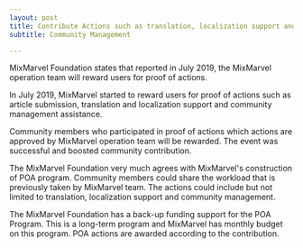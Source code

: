 ```yaml
---
layout: post
title: Contribute Actions such as translation, localization support and community management
subtitle: Community Management

---
```


MixMarvel Foundation states that reported in July 2019, the MixMarvel operation team will reward users for proof of actions. 

In July 2019, MixMarvel started to reward users for proof of actions such as article submission, translation and localization support and community management assistance. 

Community members who participated in proof of actions which actions are approved by MixMarvel operation team will be rewarded. The event was successful and boosted community contribution. 

The MixMarvel Foundation very much agrees with MixMarvel's construction of POA program. Community members could share the workload that is previously taken by MixMarvel team. The actions could include but not limited to translation, localization support and community management.  

The MixMarvel Foundation has a back-up funding support for the POA Program. This is a long-term program and MixMarvel has monthly budget on this program. POA actions are awarded according to the contribution. 

